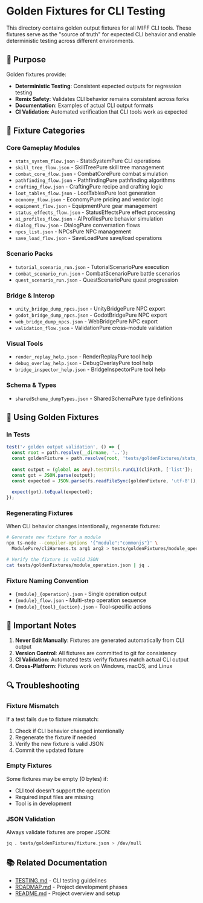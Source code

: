 # Golden Fixtures for CLI Testing

This directory contains golden output fixtures for all MIFF CLI tools. These fixtures serve as the "source of truth" for expected CLI behavior and enable deterministic testing across different environments.

## 🎯 Purpose

Golden fixtures provide:
- **Deterministic Testing**: Consistent expected outputs for regression testing
- **Remix Safety**: Validates CLI behavior remains consistent across forks
- **Documentation**: Examples of actual CLI output formats
- **CI Validation**: Automated verification that CLI tools work as expected

## 📁 Fixture Categories

### Core Gameplay Modules
- `stats_system_flow.json` - StatsSystemPure CLI operations
- `skill_tree_flow.json` - SkillTreePure skill tree management
- `combat_core_flow.json` - CombatCorePure combat simulation
- `pathfinding_flow.json` - PathfindingPure pathfinding algorithms
- `crafting_flow.json` - CraftingPure recipe and crafting logic
- `loot_tables_flow.json` - LootTablesPure loot generation
- `economy_flow.json` - EconomyPure pricing and vendor logic
- `equipment_flow.json` - EquipmentPure gear management
- `status_effects_flow.json` - StatusEffectsPure effect processing
- `ai_profiles_flow.json` - AIProfilesPure behavior simulation
- `dialog_flow.json` - DialogPure conversation flows
- `npcs_list.json` - NPCsPure NPC management
- `save_load_flow.json` - SaveLoadPure save/load operations

### Scenario Packs
- `tutorial_scenario_run.json` - TutorialScenarioPure execution
- `combat_scenario_run.json` - CombatScenarioPure battle scenarios
- `quest_scenario_run.json` - QuestScenarioPure quest progression

### Bridge & Interop
- `unity_bridge_dump_npcs.json` - UnityBridgePure NPC export
- `godot_bridge_dump_npcs.json` - GodotBridgePure NPC export
- `web_bridge_dump_npcs.json` - WebBridgePure NPC export
- `validation_flow.json` - ValidationPure cross-module validation

### Visual Tools
- `render_replay_help.json` - RenderReplayPure tool help
- `debug_overlay_help.json` - DebugOverlayPure tool help
- `bridge_inspector_help.json` - BridgeInspectorPure tool help

### Schema & Types
- `sharedSchema_dumpTypes.json` - SharedSchemaPure type definitions

## 🔧 Using Golden Fixtures

### In Tests
```typescript
test('✓ golden output validation', () => {
  const root = path.resolve(__dirname, '..');
  const goldenFixture = path.resolve(root, 'tests/goldenFixtures/stats_system_flow.json');
  
  const output = (global as any).testUtils.runCLI(cliPath, ['list']);
  const got = JSON.parse(output);
  const expected = JSON.parse(fs.readFileSync(goldenFixture, 'utf-8'));
  
  expect(got).toEqual(expected);
});
```

### Regenerating Fixtures
When CLI behavior changes intentionally, regenerate fixtures:

```bash
# Generate new fixture for a module
npx ts-node --compiler-options '{"module":"commonjs"}' \
  ModulePure/cliHarness.ts arg1 arg2 > tests/goldenFixtures/module_operation.json

# Verify the fixture is valid JSON
cat tests/goldenFixtures/module_operation.json | jq .
```

### Fixture Naming Convention
- `{module}_{operation}.json` - Single operation output
- `{module}_flow.json` - Multi-step operation sequence
- `{module}_{tool}_{action}.json` - Tool-specific actions

## 🚨 Important Notes

1. **Never Edit Manually**: Fixtures are generated automatically from CLI output
2. **Version Control**: All fixtures are committed to git for consistency
3. **CI Validation**: Automated tests verify fixtures match actual CLI output
4. **Cross-Platform**: Fixtures work on Windows, macOS, and Linux

## 🔍 Troubleshooting

### Fixture Mismatch
If a test fails due to fixture mismatch:
1. Check if CLI behavior changed intentionally
2. Regenerate the fixture if needed
3. Verify the new fixture is valid JSON
4. Commit the updated fixture

### Empty Fixtures
Some fixtures may be empty (0 bytes) if:
- CLI tool doesn't support the operation
- Required input files are missing
- Tool is in development

### JSON Validation
Always validate fixtures are proper JSON:
```bash
jq . tests/goldenFixtures/fixture.json > /dev/null
```

## 📚 Related Documentation

- [TESTING.md](../../TESTING.md) - CLI testing guidelines
- [ROADMAP.md](../../ROADMAP.md) - Project development phases
- [README.md](../../README.md) - Project overview and setup